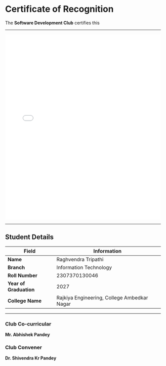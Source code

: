 # Certificate of Recognition

The **Software Development Club** certifies this

---
<embed src="../Assets/recabn202512.pdf" type="application/pdf" width="100%" height="600px" />

---
## Student Details

| Field               | Information               |
|---------------------|---------------------------|
| **Name**            | Raghvendra Tripathi       |
| **Branch**          | Information Technology    |
| **Roll Number**     | 2307370130046             |
| **Year of Graduation** | 2027                   |
| **College Name**    |Rajkiya Engineering, College Ambedkar Nagar|

---

### Club Co-curricular 
**Mr. Abhishek Pandey**

### Club Convener  
**Dr. Shivendra Kr Pandey**
